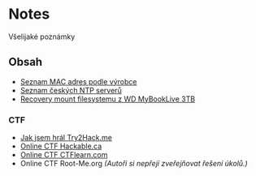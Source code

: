# Notes
Všelijaké poznámky

## Obsah
- [Seznam MAC adres podle výrobce](macvendors.txt)
- [Seznam českých NTP serverů](czech-ntp-list.md)
- [Recovery mount filesystemu z WD MyBookLive 3TB](wdmybookliverecovery.md)

### CTF
- [Jak jsem hrál Try2Hack.me](try2hack.md)
- [Online CTF Hackable.ca](hackable.md)
- [Online CTF CTFlearn.com](ctflearn.md)
- Online CTF Root-Me.org _(Autoři si nepřejí zveřejňovat řešení úkolů.)_
